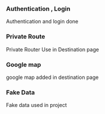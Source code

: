 ### Authentication , Login
Authentication and login done

### Private Route
Private Router Use in Destination page

### Google map
google map added in destination page

### Fake Data 
Fake data used in project

